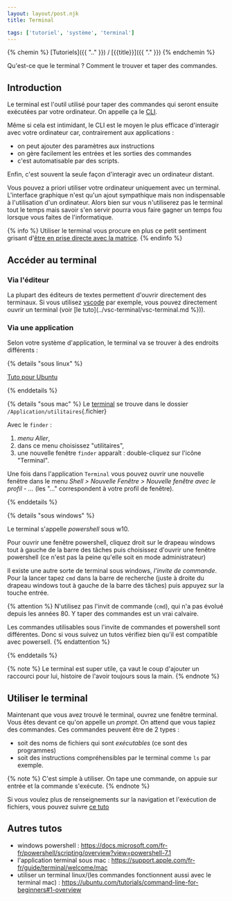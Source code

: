 ```yaml
---
layout: layout/post.njk 
title: Terminal

tags: ['tutoriel', 'système', 'terminal']
---
```


{% chemin %}
[Tutoriels]({{ ".." }}) / [{{title}}]({{ "." }})
{% endchemin %}

<!-- début résumé -->

Qu'est-ce que le terminal ? Comment le trouver et taper des commandes.

<!-- fin résumé -->

## Introduction

Le terminal est l'outil utilisé pour taper des commandes qui seront ensuite exécutées par votre ordinateur. On appelle ça le [CLI](https://fr.wikipedia.org/wiki/Interface_en_ligne_de_commande).

Même si cela est intimidant, le CLI est le moyen le plus efficace d'interagir avec votre ordinateur car, contrairement aux applications :

* on peut ajouter des paramètres aux instructions
* on gère facilement les entrées et les sorties des commandes
* c'est automatisable par des scripts.

Enfin, c'est souvent la seule façon d'interagir avec un ordinateur distant.

Vous pouvez a priori utiliser votre ordinateur uniquement avec un terminal. L'interface graphique n'est qu'un ajout sympathique mais non indispensable à l'utilisation d'un ordinateur. Alors bien sur vous n'utiliserez pas le terminal tout le temps mais savoir s'en servir pourra vous faire gagner un temps fou lorsque vous faites de l'informatique.

{% info %}
Utiliser le terminal vous procure en plus ce petit sentiment grisant d'[être en prise directe avec la matrice](https://www.youtube.com/watch?v=MvEXkd3O2ow).
{% endinfo %}

## Accéder au terminal

### Via l'éditeur

La plupart des éditeurs de textes permettent d'ouvrir directement des terminaux. Si vous utilisez [vscode](https://code.visualstudio.com/) par exemple, vous pouvez directement ouvrir un terminal (voir [le tuto](../vsc-terminal/vsc-terminal.md %})).

### Via une application

Selon votre système d'application, le terminal va se trouver à des endroits différents :

{% details "sous linux" %}

[Tuto pour Ubuntu](https://doc.ubuntu-fr.org/terminal)

{% enddetails %}

{% details "sous mac" %}
Le [terminal](https://www.howtogeek.com/682770/how-to-open-the-terminal-on-a-mac/) se trouve dans le dossier `/Application/utilitaires`{.fichier}

Avec le `finder` :

1. *menu Aller*,
2. dans ce menu choisissez "utilitaires",
3. une nouvelle fenêtre `finder` apparaît : double-cliquez sur l'icône "Terminal".

Une fois dans l'application `Terminal` vous pouvez ouvrir une nouvelle fenêtre dans le menu *Shell > Nouvelle Fenêtre > Nouvelle fenêtre avec le profil - ...* (les "..." correspondent à votre profil de fenêtre).

{% enddetails %}

{% details "sous windows" %}

Le terminal s'appelle *powershell* sous w10.

Pour ouvrir une fenêtre powershell, cliquez droit sur le drapeau windows tout à gauche de la barre des tâches puis choisissez d'ouvrir une fenêtre powershell (ce n'est pas la peine qu'elle soit en mode administrateur)

Il existe une autre sorte de terminal sous windows, *l'invite de commande*. Pour la lancer tapez `cmd` dans la barre de recherche (juste à droite du drapeau windows tout à gauche de la barre des tâches) puis appuyez sur la touche entrée.

{% attention %}
N'utilisez pas l'invit de commande (`cmd`), qui n'a pas évolué depuis les années 80. Y taper des commandes est un vrai calvaire.

Les commandes utilisables sous l'invite de commandes et powershell sont différentes. Donc si vous suivez un tutos vérifiez bien qu'il est compatible avec powersell.
{% endattention %}

{% enddetails %}

{% note %}
Le terminal est super utile, ça vaut le coup d'ajouter un raccourci pour lui, histoire de l'avoir toujours sous la main.
{% endnote %}

## Utiliser le terminal

Maintenant que vous avez trouvé le terminal, ouvrez une fenêtre terminal. Vous êtes devant ce qu'on appelle un *prompt*. On attend que vous tapiez des commandes. Ces commandes peuvent être de 2 types :

* soit des noms de fichiers qui sont *exécutables* (ce sont des programmes)
* soit des instructions compréhensibles par le terminal comme `ls` par exemple.

{% note %}
C'est simple à utiliser. On tape une commande, on appuie sur entrée et la commande s'exécute.
{% endnote %}

Si vous voulez plus de renseignements sur la navigation et l'exécution de fichiers, vous pouvez suivre [ce tuto](../terminal-utilisation)

## Autres tutos

* windows powershell : <https://docs.microsoft.com/fr-fr/powershell/scripting/overview?view=powershell-7.1>
* l'application terminal sous mac : <https://support.apple.com/fr-fr/guide/terminal/welcome/mac>
* utiliser un terminal linux/(les commandes fonctionnent aussi avec le terminal mac) : <https://ubuntu.com/tutorials/command-line-for-beginners#1-overview>
